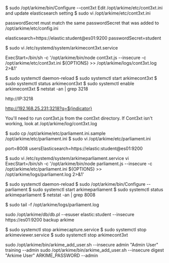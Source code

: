 $ sudo /opt/arkime/bin/Configure --cont3xt
Edit /opt/arkime/etc/cont3xt.ini and update elasticsearch setting
$ sudo vi /opt/arkime/etc/cont3xt.ini

passwordSecret must match the same passwordSecret that was added to /opt/arkime/etc/config.ini

elasticsearch=https://elastic:student@es01:9200
passwordSecret=student

$ sudo vi /etc/systemd/system/arkimecont3xt.service

ExecStart=/bin/sh -c '/opt/arkime/bin/node cont3xt.js --insecure -c /opt/arkime/etc/cont3xt.ini ${OPTIONS} >> /opt/arkime/logs/cont3xt.log 2>&1'

$ sudo systemctl daemon-reload
$ sudo systemctl start arkimecont3xt
$ sudo systemctl status arkimecont3xt
$ sudo systemctl enable arkimecont3xt
$ netstat -an | grep 3218

http://IP:3218

http://192.168.25.231:3218?q=${indicator}

You'll need to run cont3xt.js from the cont3xt directory.
If Cont3xt isn't working, look at /opt/arkime/log/cont3xt.log

$ sudo cp /opt/arkime/etc/parliament.ini.sample /opt/arkime/etc/parliament.ini
$ sudo vi /opt/arkime/etc/parliament.ini

port=8008
usersElasticsearch=https://elastic:student@es01:9200

$ sudo vi /etc/systemd/system/arkimeparliament.service
vi ExecStart=/bin/sh -c '/opt/arkime/bin/node parliament.js --insecure -c /opt/arkime/etc/parliament.ini ${OPTIONS} >> /opt/arkime/logs/parliament.log 2>&1'


$ sudo systemctl daemon-reload
$ sudo /opt/arkime/bin/Configure --parliament
$ sudo systemctl start arkimeparliament
$ sudo systemctl status arkimeparliament
$ netstat -an | grep 8008

$ sudo tail -f /opt/arkime/logs/parliament.log


sudo /opt/arkime/db/db.pl --esuser elastic:student --insecure https://es01:9200 backup arkime

$ sudo systemctl stop arkimecapture.service
$ sudo systemctl stop arkimeviewer.service
$ sudo systemctl stop arkimecont3xt

sudo /opt/arkime/bin/arkime_add_user.sh --insecure admin "Admin User" training --admin
 sudo /opt/arkime/bin/arkime_add_user.sh --insecure digest "Arkime User" ARKIME_PASSWORD --admin

